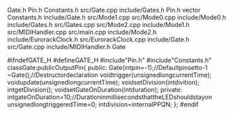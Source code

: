 Gate.h Pin.h Constants.h src/Gate.cpp include/Gates.h Pin.h vector
Constants.h include/Gate.h src/Mode1.cpp src/Mode0.cpp include/Mode0.h
include/Gates.h src/Gates.cpp src/Mode2.cpp include/Mode1.h
src/MIDIHandler.cpp src/main.cpp include/Mode2.h include/EurorackClock.h
src/EurorackClock.cpp include/Gate.h src/Gate.cpp include/MIDIHandler.h
Gate

\#ifndefGATE\_H \#defineGATE\_H \#include\"Pin.h\"
\#include\"Constants.h\" classGate:publicOutputPin{ public:
Gate(intpin=-1);//Defaultpinsetto-1 \~Gate();//Destructordeclaration
voidtrigger(unsignedlongcurrentTime);
voidupdate(unsignedlongcurrentTime); voidsetDivision(intdivition);
intgetDivision(); voidsetGateOnDuration(intduration); private:
intgateOnDuration=10;//DurationinmillisecondsthattheLEDshouldstayon
unsignedlongtriggeredTime=0; intdivision=internalPPQN; }; \#endif
